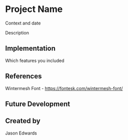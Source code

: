 # Project Name
Context and date

Description

## Implementation
Which features you included

## References
Wintermesh Font - https://fontesk.com/wintermesh-font/ 



## Future Development

## Created by
Jason Edwards
